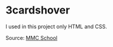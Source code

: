 # 3cardshover
I used in this project only HTML and CSS.

Source: [MMC School](https://mmcschool.pl/kursy/kurs-tworzenia-stron-www-cz-3.html)
